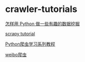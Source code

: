 # crawler-tutorials
[怎样用 Python 做一些有趣的数据挖掘](https://cn.linkedin.com/pulse/%E6%80%8E%E6%A0%B7%E7%94%A8-python-%E5%81%9A%E4%B8%80%E4%BA%9B%E6%9C%89%E8%B6%A3%E7%9A%84%E6%95%B0%E6%8D%AE%E6%8C%96%E6%8E%98-mingke-he)

[scrapy tutorial](https://doc.scrapy.org/en/latest/index.html)

[Python爬虫学习系列教程](http://cuiqingcai.com/1052.html)

[weibo爬虫](https://github.com/moneydigger/SinaSpider)
